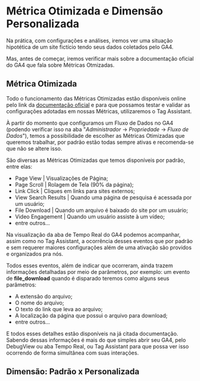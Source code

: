 # Métrica Otimizada e Dimensão Personalizada

Na prática, com configurações e análises, iremos ver uma situação hipotética de um site fictício tendo seus dados coletados pelo GA4.

Mas, antes de começar, iremos verificar mais sobre a documentação oficial do GA4 que fala sobre Métricas Otmizadas.

## Métrica Otimizada

Todo o funcionamento das Métricas Otimizadas estão disponíveis online pelo link da [documentação oficial](https://support.google.com/analytics/answer/9216061?hl=pt-BR&sjid=14515463612533949003-SA) e para que possamos testar e validar as configurações adotadas em nossas Métricas, utilizaremos o Tag Assistant.

À partir do momento que configuramos um Fluxo de Dados no GA4 (podendo verificar isso na aba "_Administrador_ -> _Propriedade_ -> _Fluxo de Dados_"), temos a possibilidade de escolher as Métricas Otimizadas que queremos trabalhar, por padrão estão todas sempre ativas e recomenda-se que não se altere isso.

São diversas as Métricas Otimizadas que temos disponíveis por padrão, entre elas:

- Page View | Visualizações de Página;
- Page Scroll | Rolagem de Tela (90% da página);
- Link Click | Cliques em links para sites externos;
- View Search Results | Quando uma página de pesquisa é acessada por um usuário;
- File Download | Quando um arquivo é baixado do site por um usuário;
- Video Engagement | Quando um usuário assiste à um vídeo;
- entre outros...

Na visualização da aba de Tempo Real do GA4 podemos acompanhar, assim como no Tag Assistant, a ocorrência desses eventos que por padrão e sem requerer maiores configurações além de uma ativação são providos e organizados pra nós.

Todos esses eventos, além de indicar que ocorreram, ainda trazem informações detalhadas por meio de parâmetros, por exemplo: um evento de **file_download** quando é disparado teremos como alguns seus parâmetros:

- A extensão do arquivo;
- O nome do arquivo;
- O texto do link que leva ao arquivo;
- A localização da página que possui o arquivo para download;
- entre outros...

E todos esses detalhes estão disponíveis na já citada documentação. Sabendo dessas informações é mais do que simples abrir seu GA4, pelo DebugView ou aba Tempo Real, ou Tag Assistant para que possa ver isso ocorrendo de forma simultânea com suas interações.

## Dimensão: Padrão x Personalizada

<!-- Continuar aula 13 da seção 3 -->
